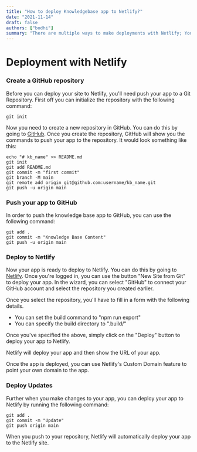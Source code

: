 ```yaml
---
title: "How to deploy Knowledgebase app to Netlify?"
date: "2021-11-14"
draft: false
authors: ["bodhi"]
summary: "There are multiple ways to make deployments with Netlify; You can use the netlify GUI to deploy the site"
---
```


# Deployment with Netlify

### Create a GitHub repository

Before you can deploy your site to Netlify, you'll need push your app to a Git Repository. First off you can initialize the repository with the following command:

    git init

Now you need to create a new repository in GitHub. You can do this by going to [GitHub](https://github.com/new). Once you create the repository, GitHub will show you the commands to push your app to the repository. It would look something like this:

    echo "# kb_name" >> README.md
    git init
    git add README.md
    git commit -m "first commit"
    git branch -M main
    git remote add origin git@github.com:username/kb_name.git
    git push -u origin main

### Push your app to GitHub

In order to push the knowledge base app to GitHub, you can use the following command:

    git add .
    git commit -m "Knowledge Base Content"
    git push -u origin main

### Deploy to Netlify

Now your app is ready to deploy to Netlify. You can do this by going to [Netlify](https://www.netlify.com/). Once you're logged in, you can use the button "New Site from Git" to deploy your app. In the wizard, you can select "GitHub" to connect your GitHub account and select the repository you created earlier.

Once you select the repository, you'll have to fill in a form with the following details.

- You can set the build command to "npm run export"
- You can specify the build directory to ".build/"

Once you've specified the above, simply click on the "Deploy" button to deploy your app to Netlify.

Netlify will deploy your app and then show the URL of your app.

Once the app is deployed, you can use Netlify's Custom Domain feature to point your own domain to the app.

### Deploy Updates

Further when you make changes to your app, you can deploy your app to Netlify by running the following command:

    git add .
    git commit -m "Update"
    git push origin main

When you push to your repository, Netlify will automatically deploy your app to the Netlify site.
